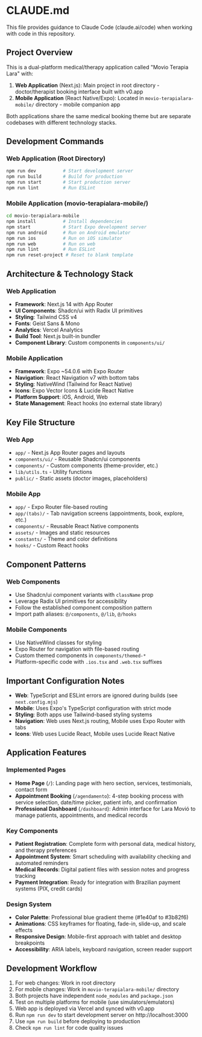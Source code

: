 # CLAUDE.md

This file provides guidance to Claude Code (claude.ai/code) when working with code in this repository.

## Project Overview

This is a dual-platform medical/therapy application called "Movio Terapia Lara" with:

1. **Web Application** (Next.js): Main project in root directory - doctor/therapist booking interface built with v0.app
2. **Mobile Application** (React Native/Expo): Located in `movio-terapialara-mobile/` directory - mobile companion app

Both applications share the same medical booking theme but are separate codebases with different technology stacks.

## Development Commands

### Web Application (Root Directory)
```bash
npm run dev          # Start development server
npm run build        # Build for production
npm run start        # Start production server
npm run lint         # Run ESLint
```

### Mobile Application (movio-terapialara-mobile/)
```bash
cd movio-terapialara-mobile
npm install          # Install dependencies
npm start            # Start Expo development server
npm run android      # Run on Android emulator
npm run ios          # Run on iOS simulator
npm run web          # Run on web
npm run lint         # Run ESLint
npm run reset-project # Reset to blank template
```

## Architecture & Technology Stack

### Web Application
- **Framework**: Next.js 14 with App Router
- **UI Components**: Shadcn/ui with Radix UI primitives
- **Styling**: Tailwind CSS v4
- **Fonts**: Geist Sans & Mono
- **Analytics**: Vercel Analytics
- **Build Tool**: Next.js built-in bundler
- **Component Library**: Custom components in `components/ui/`

### Mobile Application  
- **Framework**: Expo ~54.0.6 with Expo Router
- **Navigation**: React Navigation v7 with bottom tabs
- **Styling**: NativeWind (Tailwind for React Native)
- **Icons**: Expo Vector Icons & Lucide React Native
- **Platform Support**: iOS, Android, Web
- **State Management**: React hooks (no external state library)

## Key File Structure

### Web App
- `app/` - Next.js App Router pages and layouts
- `components/ui/` - Reusable Shadcn/ui components
- `components/` - Custom components (theme-provider, etc.)
- `lib/utils.ts` - Utility functions
- `public/` - Static assets (doctor images, placeholders)

### Mobile App
- `app/` - Expo Router file-based routing
- `app/(tabs)/` - Tab navigation screens (appointments, book, explore, etc.)
- `components/` - Reusable React Native components
- `assets/` - Images and static resources
- `constants/` - Theme and color definitions
- `hooks/` - Custom React hooks

## Component Patterns

### Web Components
- Use Shadcn/ui component variants with `className` prop
- Leverage Radix UI primitives for accessibility
- Follow the established component composition pattern
- Import path aliases: `@/components`, `@/lib`, `@/hooks`

### Mobile Components
- Use NativeWind classes for styling
- Expo Router for navigation with file-based routing
- Custom themed components in `components/themed-*`
- Platform-specific code with `.ios.tsx` and `.web.tsx` suffixes

## Important Configuration Notes

- **Web**: TypeScript and ESLint errors are ignored during builds (see `next.config.mjs`)
- **Mobile**: Uses Expo's TypeScript configuration with strict mode
- **Styling**: Both apps use Tailwind-based styling systems
- **Navigation**: Web uses Next.js routing, Mobile uses Expo Router with tabs
- **Icons**: Web uses Lucide React, Mobile uses Lucide React Native

## Application Features

### Implemented Pages
- **Home Page** (`/`): Landing page with hero section, services, testimonials, contact form
- **Appointment Booking** (`/agendamento`): 4-step booking process with service selection, date/time picker, patient info, and confirmation
- **Professional Dashboard** (`/dashboard`): Admin interface for Lara Movió to manage patients, appointments, and medical records

### Key Components
- **Patient Registration**: Complete form with personal data, medical history, and therapy preferences
- **Appointment System**: Smart scheduling with availability checking and automated reminders
- **Medical Records**: Digital patient files with session notes and progress tracking
- **Payment Integration**: Ready for integration with Brazilian payment systems (PIX, credit cards)

### Design System
- **Color Palette**: Professional blue gradient theme (#1e40af to #3b82f6)
- **Animations**: CSS keyframes for floating, fade-in, slide-up, and scale effects
- **Responsive Design**: Mobile-first approach with tablet and desktop breakpoints
- **Accessibility**: ARIA labels, keyboard navigation, screen reader support

## Development Workflow

1. For web changes: Work in root directory
2. For mobile changes: Work in `movio-terapialara-mobile/` directory  
3. Both projects have independent `node_modules` and `package.json`
4. Test on multiple platforms for mobile (use simulators/emulators)
5. Web app is deployed via Vercel and synced with v0.app
6. Run `npm run dev` to start development server on http://localhost:3000
7. Use `npm run build` before deploying to production
8. Check `npm run lint` for code quality issues